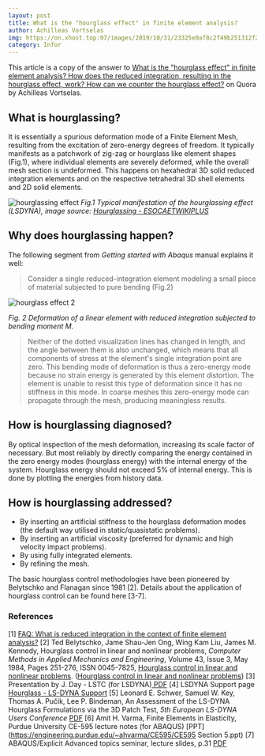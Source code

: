 ```yaml
---
layout: post
title: What is the "hourglass effect" in finite element analysis?
author: Achilleas Vortselas
img: https://on.xhost.top:97/images/2019/10/31/23325e0af8c2f49b251312f212954b6c.jpg
category: Infor
---
```


This article is a copy of the answer to [What is the "hourglass effect" in finite element analysis? How does the reduced integration, resulting in the hourglass effect, work? How can we counter the hourglass effect?](https://www.quora.com/What-is-the-hourglass-effect-in-finite-element-analysis-How-does-the-reduced-integration-resulting-in-the-hourglass-effect-work-How-can-we-counter-the-hourglass-effect) on Quora by Achilleas Vortselas.

## What is hourglassing?

It is essentially a spurious deformation mode of a Finite Element Mesh, resulting from the excitation of zero-energy degrees of freedom. It typically manifests as a patchwork of zig-zag or hourglass like element shapes (Fig.1), where individual elements are severely deformed, while the overall mesh section is undeformed. This happens on hexahedral 3D solid reduced integration elements and on the respective tetrahedral 3D shell elements and 2D solid elements.

![hourglassing effect](https://on.xhost.top:97/images/2019/10/31/23325e0af8c2f49b251312f212954b6c.jpg)
_Fig.1 Typical manifestation of the hourglassing effect (LSDYNA), image source: [Hourglassing - ESOCAETWIKIPLUS](http://www.cae-wiki.info/wikiplus/index.php/Hourglassing)_

## Why does hourglassing happen?

The following segment from *Getting started with Abaqus* manual explains it well: 

> Consider a single reduced-integration element modeling a small piece of material subjected to pure bending (Fig.2) 

![hourglass effect 2](https://on.xhost.top:97/images/2019/10/31/de42f9d7496b7d3b72fa7c381f1b4135.md.jpg)

_Fig. 2 Deformation of a linear element with reduced integration subjected to bending moment M._

> Neither of the dotted visualization lines has changed in length, and the angle between them is also unchanged, which means that all components of stress at the element's single integration point are zero. This bending mode of deformation is thus a zero-energy mode because no strain energy is generated by this element distortion. The element is unable to resist this type of deformation since it has no stiffness in this mode. In coarse meshes this zero-energy mode can propagate through the mesh, producing meaningless results. 

## How is hourglassing diagnosed?
By optical inspection of the mesh deformation, increasing its scale factor of necessary. But most reliably by directly comparing the energy contained in the zero energy modes (hourglass energy) with the internal energy of the system. Hourglass energy should not exceed 5% of internal energy. This is done by plotting the energies from history data.

## How is hourglassing addressed?
- By inserting an artificial stiffness to the hourglass deformation modes (the default way utilised in static/quasistatic problems).
- By inserting an artificial viscosity (preferred for dynamic and high velocity impact problems).
- By using fully integrated elements.
- By refining the mesh.

The basic hourglass control methodologies have been pioneered by Belytschko and Flanagan since 1981 [2]. Details about the application of hourglass control can be found here [3-7].

### References

[1] [FAQ: What is reduced integration in the context of finite element analysis?](http://www.twi.co.uk/technical-knowledge/faqs/structural-integrity-faqs/faq-what-is-reduced-integration-in-the-context-of-finite-element-analysis/)
[2] Ted Belytschko, Jame Shau-Jen Ong, Wing Kam Liu, James M. Kennedy, Hourglass control in linear and nonlinear problems, *Computer Methods in Applied Mechanics and Engineering*, Volume 43, Issue 3, May 1984, Pages 251-276, ISSN 0045-7825, [Hourglass control in linear and nonlinear problems](http://dx.doi.org/10.1016/0045-7825(84)90067-7). ([Hourglass control in linear and nonlinear problems](http://www.sciencedirect.com/science/article/pii/0045782584900677))
[3] Presentation by J. Day - LSTC (for LSDYNA)[ PDF](http://ftp.lstc.com/anonymous/outgoing/jday/hourglass.pdf)
[4] LSDYNA Support page [Hourglass - LS-DYNA Support](http://www.dynasupport.com/howtos/element/hourglass)
[5] Leonard E. Schwer, Samuel W. Key, Thomas A. Pučik, Lee P. Bindeman, An Assessment of the LS-DYNA Hourglass Formulations via the 3D Patch Test, *5th European LS-DYNA Users Conference* [PDF](http://www.lsdyna.eu/uploads/media/Schwer-18Feb05.pdf)
[6] Amit H. Varma, Finite Elements in Elasticity, Purdue University CE-595 lecture notes (for ABAQUS) [PPT](https://engineering.purdue.edu/~ahvarma/CE595/CE595 Section 5.ppt)
[7] ABAQUS/Explicit Advanced topics seminar, lecture slides, p.31 [PDF](http://imechanica.org/files/l2-elements.pdf) 